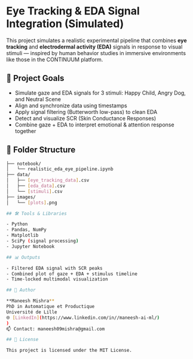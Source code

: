 # Eye Tracking & EDA Signal Integration (Simulated)

This project simulates a realistic experimental pipeline that combines **eye tracking** and **electrodermal activity (EDA)** signals in response to visual stimuli — inspired by human behavior studies in immersive environments like those in the CONTINUUM platform.

## 🧪 Project Goals

- Simulate gaze and EDA signals for 3 stimuli: Happy Child, Angry Dog, and Neutral Scene
- Align and synchronize data using timestamps
- Apply signal filtering (Butterworth low-pass) to clean EDA
- Detect and visualize SCR (Skin Conductance Responses)
- Combine gaze + EDA to interpret emotional & attention response together

## 📁 Folder Structure

```bash
├── notebook/
│   └── realistic_eda_eye_pipeline.ipynb
├── data/
│   ├── [eye_tracking_data].csv
│   ├── [eda_data].csv
│   └── [stimuli].csv
├── images/
│   └── [plots].png

## 🛠️ Tools & Libraries

- Python  
- Pandas, NumPy  
- Matplotlib  
- SciPy (signal processing)  
- Jupyter Notebook

## 📊 Outputs

- Filtered EDA signal with SCR peaks  
- Combined plot of gaze + EDA + stimulus timeline  
- Time-locked multimodal visualization

## 👤 Author

**Maneesh Mishra**  
PhD in Automatique et Productique  
Université de Lille  
🌐 [LinkedIn](https://www.linkedin.com/in//maneesh-ai-ml/)
)  
📫 Contact: maneesh09mishra@gmail.com

## 📄 License

This project is licensed under the MIT License.

